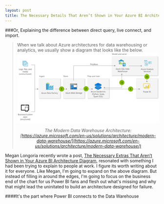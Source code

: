 ```yaml
---
layout: post
title: The Necessary Details That Aren’t Shown in Your Azure BI Architecture Diagram
---
```

###Or, Explaining the difference between direct query, live connect, and import.

>When we talk about Azure architectures for data warehousing or analytics, we usually show a diagram that looks like the below.
![The Microsoft Standard Azure Data Architecture Diagram](https://github.com/savoy9/AlexsPublicPowerBIStuff/blob/master/Azure%20Diagram/2019-02-18%2020_13_23-Modern%20data%20warehouse.png?raw=true "Modern DW Diagram")
*<p style="text-align: center;">The Modern Data Warehouse Architecture:
[https://azure.microsoft.com/en-us/solutions/architecture/modern-data-warehouse/](https://azure.microsoft.com/en-us/solutions/architecture/modern-data-warehouse/)</p>*


Megan Longoria recently wrote a post, [The Necessary Extras That Aren’t Shown in Your Azure BI Architecture Diagram](https://datasavvy.me/2019/01/11/the-necessary-extras-that-arent-shown-in-your-azure-bi-architecture-diagram/), resonated with something I had been trying to explain to people at work. I figure its worth writing about it for everyone. Like Megan, I'm going to expand on the above diagram. But instead of filling in around the edges, I'm going to focus on the business end of the chart for us Power BI fans and flesh out what's missing and why that might lead the uninitated to build an architecture designed for failure.

####It's the part where Power BI connects to the Data Warehouse

